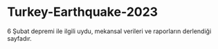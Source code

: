 # Turkey-Earthquake-2023
6 Şubat depremi ile ilgili uydu, mekansal verileri ve raporların derlendiği sayfadır. 
